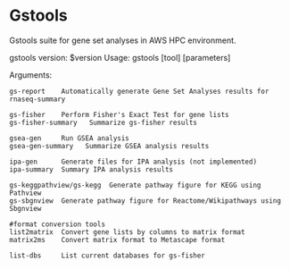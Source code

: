 # Gstools

Gstools suite for gene set analyses in AWS HPC environment.


gstools
version: $version
Usage: gstools [tool] [parameters]

Arguments:

    gs-report    Automatically generate Gene Set Analyses results for rnaseq-summary

    gs-fisher    Perform Fisher's Exact Test for gene lists
    gs-fisher-summary   Summarize gs-fisher results

    gsea-gen     Run GSEA analysis
    gsea-gen-summary   Summarize GSEA analysis results

    ipa-gen      Generate files for IPA analysis (not implemented)
    ipa-summary  Summary IPA analysis results

    gs-keggpathview/gs-kegg  Generate pathway figure for KEGG using Pathview
    gs-sbgnview  Generate pathway figure for Reactome/Wikipathways using Sbgnview

    #format conversion tools
    list2matrix  Convert gene lists by columns to matrix format
    matrix2ms    Convert matrix format to Metascape format

    list-dbs     List current databases for gs-fisher
